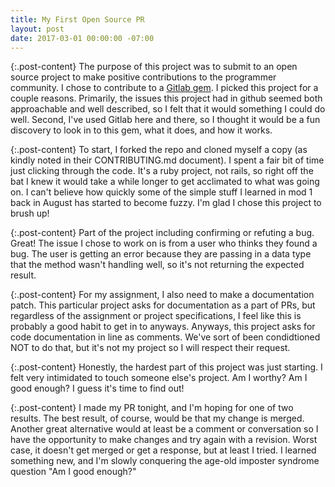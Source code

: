 ```yaml
---
title: My First Open Source PR
layout: post
date: 2017-03-01 00:00:00 -07:00
---
```


{:.post-content}
The purpose of this project was to submit to an open source project to make positive contributions to the programmer community. I chose to contribute to a [Gitlab gem](https://github.com/epintozzi/gitlab). I picked this project for a couple reasons. Primarily, the issues this project had in github seemed both approachable and well described, so I felt that it would something I could do well. Second, I've used Gitlab here and there, so I thought it would be a fun discovery to look in to this gem, what it does, and how it works.

{:.post-content}
To start, I forked the repo and cloned myself a copy (as kindly noted in their CONTRIBUTING.md document). I spent a fair bit of time just clicking through the code. It's a ruby project, not rails, so right off the bat I knew it would take a while longer to get acclimated to what was going on. I can't believe how quickly some of the simple stuff I learned in mod 1 back in August has started to become fuzzy. I'm glad I chose this project to brush up!

{:.post-content}
Part of the project including confirming or refuting a bug. Great! The issue I chose to work on is from a user who thinks they found a bug. The user is getting an error because they are passing in a data type that the method wasn't handling well, so it's not returning the expected result.

{:.post-content}
For my assignment, I also need to make a documentation patch. This particular project asks for documentation as a part of PRs, but regardless of the assignment or project specifications, I feel like this is probably a good habit to get in to anyways. Anyways, this project asks for code documentation in line as comments. We've sort of been condidtioned NOT to do that, but it's not my project so I will respect their request.

{:.post-content}
Honestly, the hardest part of this project was just starting. I felt very intimidated to touch someone else's project. Am I worthy? Am I good enough? I guess it's time to find out!

{:.post-content}
I made my PR tonight, and I'm hoping for one of two results. The best result, of course, would be that my change is merged. Another great alternative would at least be a comment or conversation so I have the opportunity to make changes and try again with a revision. Worst case, it doesn't get merged or get a response, but at least I tried. I learned something new, and I'm slowly conquering the age-old imposter syndrome question "Am I good enough?"
